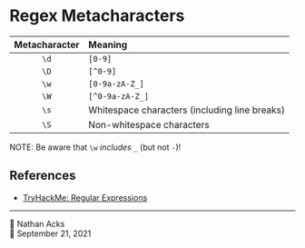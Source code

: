 # Regex Metacharacters

| Metacharacter | Meaning                                       |
|:-------------:|:--------------------------------------------- |
|     `\d`      | `[0-9]`                                       |
|     `\D`      | `[^0-9]`                                      |
|     `\w`      | `[0-9a-zA-Z_]`                                |
|     `\W`      | `[^0-9a-zA-Z_]`                               |
|     `\s`      | Whitespace characters (including line breaks) |
|     `\S`      | Non-whitespace characters                     |

NOTE: Be aware that `\w` *includes* `_` (but not `-`)!

## References

* [TryHackMe: Regular Expressions](tryhackme-regular-expressions.md)

- - - -

<span aria-hidden="true">👤</span> Nathan Acks  
<span aria-hidden="true">📅</span> September 21, 2021
